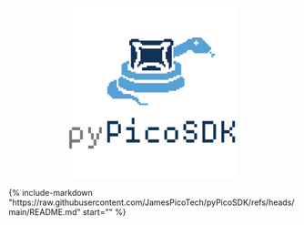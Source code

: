 <p align="center">
  <img src="/img/pypicosdk-light-300x300.png" alt="Fancy logo">
</p>
{%
    include-markdown "https://raw.githubusercontent.com/JamesPicoTech/pyPicoSDK/refs/heads/main/README.md"
    start="<!-- start here -->"
%}